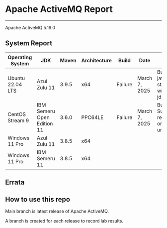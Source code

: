 # Apache ActiveMQ Report
--- 

Apache ActiveMQ 5.19.0

## System Report

| Operating System    | JDK       | Maven | Architecture | Build | Date  | Notes |
|---------------------|-----------|-------|--------------|-------|-------|-------|
| Ubuntu 22.04 LTS    | Azul Zulu 11   | 3.9.5 | x64      |Failure | March 7, 2025| Build stopped at unit tests java.io.IOException: Failed to start database 'testJdbcConfig' with class loader jdk.internal.loader.ClassLoaders |
| CentOS Stream 9     | IBM Semeru Open Edition 11 | 3.6.0 | PPC64LE      | Failure | March 7, 2025 | Build failure at Http Protocol Support - could not be resolved: org.apache.activemq:activemq-unit-tests:jar |
| Windows 11 Pro      | Azul Zulu 11 | 3.8.5 | x64      |  |  | |
| Windows 11 Pro      | IBM Semeru 11 | 3.8.5 | x64      |  |  |  |


## Errata


## How to use this repo

Main branch is latest release of Apache ActiveMQ.

A branch is created for each release to record lab results.
